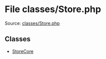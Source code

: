 File classes/Store.php
=========

Source: [classes/Store.php](https://github.com/PrestaShop/PrestaShop/blob/1.6.0.8/classes/Store.php)


Classes
-------

* [StoreCore](class.StoreCore.md)

